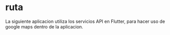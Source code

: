 # ruta
 La siguiente aplicacion utiliza los servicios API en Flutter, para hacer uso de google maps dentro de la aplicacion.
